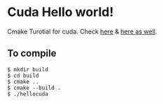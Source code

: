 # Cuda Hello world!

Cmake Turotial for cuda. Check [here](https://codeyarns.com/2013/09/13/how-to-build-cuda-programs-using-cmake/) 
& [here as well](http://computer-graphics.se/hello-world-for-cuda.html).

## To compile
```
$ mkdir build
$ cd build
$ cmake ..
$ cmake --build .
$ ./hellocuda
```
